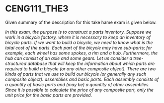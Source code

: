 # CENG111_THE3
Given summary of the description for this take hame exam is given below.

*In this exam, the purpose is to construct a parts inventory. Suppose we work in a bicycle factory, where it is
necessary to keep an inventory of bicycle parts. If we want to build a bicycle, we need to know what is the
total cost of the parts. Each part of the bicycle may have sub-parts; for example, each wheel has some spokes,
a rim and a hub. Furthermore, the hub can consist of an axle and some gears.
Let us consider a tree-structured database that will keep the information about which parts are required to
build a bicycle (or any other composite object). There are two kinds of parts that we use to build our bicycle
(or generally any such composite object): assemblies and basic parts. Each assembly consists of a quantity
of basic parts and (may be) a quantity of other assemblies. Since it is possible to calculate the price of any
composite part, only the unit price for the basic parts are provided.*
